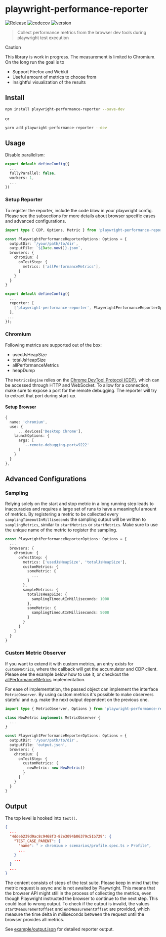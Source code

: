 # playwright-performance-reporter
[![Release](https://github.com/ntrotner/playwright-performance-reporter/actions/workflows/release.yml/badge.svg)](https://github.com/ntrotner/playwright-performance-reporter/actions/workflows/release.yml)
[![codecov](https://codecov.io/github/ntrotner/playwright-performance-reporter/graph/badge.svg?token=3UGRT92UT9)](https://codecov.io/github/ntrotner/playwright-performance-reporter)
[![version](https://img.shields.io/npm/v/playwright-performance-reporter.svg?style=flat-square)](https://www.npmjs.com/package/playwright-performance-reporter)

> Collect performance metrics from the browser dev tools during playwright test execution

> [!CAUTION]
> This library is work in progress. The measurement is limited to Chromium.
> On the long run the goal is to
> - Support Firefox and Webkit
> - Useful amount of metrics to choose from
> - Insightful visualization of the results

## Install

```bash
npm install playwright-performance-reporter --save-dev
```
or
```bash
yarn add playwright-performance-reporter --dev
```

## Usage

Disable parallelism:
```ts
export default defineConfig({
  ...
  fullyParallel: false,
  workers: 1,
  ...
})
```


### Setup Reporter
To register the reporter, include the code blow in your playwright config.
Please see the subsections for more details about browser specific cases and advanced configurations.


```ts
import type { CDP, Options, Metric } from 'playwright-performance-reporter';

const PlaywrightPerformanceReporterOptions: Options = {
  outputDir: '/your/path/to/dir',
  outputFile: `${Date.now()}.json`,
  browsers: {
    chromium: {
      onTestStep: {
        metrics: ['allPerformanceMetrics'],
      }
    }
  }
}

export default defineConfig({
  ...
  reporter: [
    ['playwright-performance-reporter', PlaywrightPerformanceReporterOptions]
  ],
 ...
});
```

### Chromium

Following metrics are supported out of the box:
- usedJsHeapSize
- totalJsHeapSize
- allPerformanceMetrics
- heapDump

The `MetricsEngine` relies on the [Chrome DevTool Protocol (CDP)](https://chromedevtools.github.io/devtools-protocol/),
which can be accessed through HTTP and WebSocket. To allow for a connection, make sure to expose a port for the remote debugging.
The reporter will try to extract that port during start-up.

#### Setup Browser
```ts
{
  name: 'chromium',
  use: {
      ...devices['Desktop Chrome'],
    launchOptions: {
      args: [
        '--remote-debugging-port=9222'
      ]
    }
  }
},
```

## Advanced Configurations

### Sampling
Relying solely on the start and stop metric in a long running step leads to inaccuracies and
requires a large set of runs to have a meaningful amount of metrics.
By registering a metric to be collected every `samplingTimeoutInMilliseconds` the sampling output will
be written to `samplingMetrics`, similar to `startMetrics` or `startMetrics`.
Make sure to use the unique name of the metric to register the sampling.

```ts
const PlaywrightPerformanceReporterOptions: Options = {
  ...
  browsers: {
    chromium: {
      onTestStep: {
        metrics: ['usedJsHeapSize', 'totalJsHeapSize'],
        customMetrics: {
          someMetric: {
            ...
          }
        },
        sampleMetrics: {
          totalJsHeapSize: {
            samplingTimeoutInMilliseconds: 1000
          },
          someMetric: {
            samplingTimeoutInMilliseconds: 5000
          }
        }
      }
    }
  }
}
```

### Custom Metric Observer
If you want to extend it with custom metrics, an entry exists for `customMetrics`, where the callback will get
the accumulator and CDP client. Please see the example below how to use it, or checkout the [allPerformanceMetrics](src/browsers/chromium/observers/all-performance-metrics.ts) implementation.

For ease of implementation, the passed object can implement the interface `MetricObserver`.
By using custom metrics it's possible to make observers stateful and e.g. make the next output dependent on the previous one.

```ts
import type { MetricObserver, Options } from 'playwright-performance-reporter';

class NewMetric implements MetricObserver {
  ...
}

const PlaywrightPerformanceReporterOptions: Options = {
  outputDir: '/your/path/to/dir',
  outputFile: 'output.json',
  browsers: {
    chromium: {
      onTestStep: {
        customMetrics: {
          newMetric: new NewMetric()
        }
      }
    }
  }
}
```

## Output

The top level is hooked into `test()`.


```json
{
  ...
  "4dde6239d9ac8c9468f3-82e3094b06379c51b729": {
    "TEST_CASE_PARENT": {
      "name": " > chromium > scenarios/profile.spec.ts > Profile",
      ...
    }
    ...
  }
  ...
}
```

The content consists of steps of the test suite.
Please keep in mind that the metric request is async and is not awaited by
Playwright. This means that the browser API might still in the process of collecting the metrics,
even though Playwright instructed the browser to continue to the next step. This could lead to wrong output.
To check if the output is invalid, the values `startMeasurementOffset` and `endMeasurementOffset` are provided, which measure
the time delta in milliseconds between the request until the browser provides all metrics.

See [example/output.json](example/output.json) for detailed reporter output.
